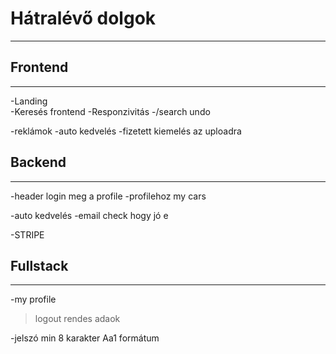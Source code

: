 # **Hátralévő dolgok**
---
## Frontend
---
-Landing <br>
-Keresés frontend
-Responzivitás
-/search undo

-reklámok
-auto kedvelés
-fizetett kiemelés az uploadra


## Backend
---

-header login meg a profile 
-profilehoz my cars

-auto kedvelés
-email check hogy jó e

-STRIPE



## Fullstack
---
-my profile
>logout
>rendes adaok

-jelszó min 8 karakter Aa1 formátum
